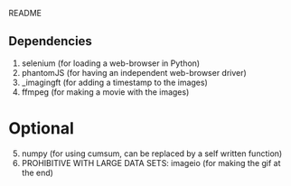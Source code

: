 README

## Dependencies

1. selenium (for loading a web-browser in Python)
2. phantomJS (for having an independent web-browser driver)
3. _imagingft (for adding a timestamp to the images)
4. ffmpeg (for making a movie with the images)

# Optional

5. numpy (for using cumsum, can be replaced by a self written function)
6. PROHIBITIVE WITH LARGE DATA SETS: imageio (for making the gif at the end)

